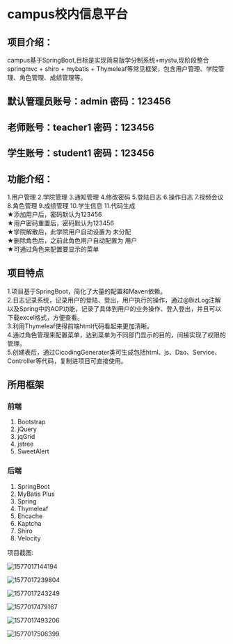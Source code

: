 # campus校内信息平台
项目介绍：     
------  
campus基于SpringBoot,目标是实现简易版学分制系统+mystu,现阶段整合springmvc + shiro + mybatis + Thymeleaf等常见框架，包含用户管理、学院管理、角色管理、成绩管理等。
           

默认管理员账号：admin  密码：123456
------

## 老师账号：teacher1	密码：123456

## 学生账号：student1	密码：123456

功能介绍：
------       
1.用户管理 
2.学院管理
3.通知管理 
4.修改密码 
5.登陆日志 
6.操作日志 
7.视频会议
8.角色管理 
9.成绩管理
10.学生信息
11.代码生成       
        ★添加用户后，密码默认为123456    
        ★用户密码重置后，密码默认为123456      
        ★学院解散后，此学院用户自动设置为 未分配    
        ★删除角色后，之前此角色用户自动配置为 用户       
        ★可通过角色来配置要显示的菜单      

项目特点
------
1.项目基于SpringBoot，简化了大量的配置和Maven依赖。   
2.日志记录系统，记录用户的登陆、登出，用户执行的操作，通过@BizLog注解以及Spring中的AOP功能，记录了具体到用户的业务操作、登入登出，并且可以下载excel格式，方便查看。     
3.利用Thymeleaf使得前端html代码看起来更加清晰。     
4.通过角色管理来配置菜单，达到菜单为不同部门显示的目的，间接实现了权限的管理。   
5.创建表后，通过CicodingGenerater类可生成包括html、js、Dao、Service、Controller等代码，复制进项目可直接使用。

所用框架
------
### 前端

 1. Bootstrap
 2. jQuery
 3. jqGrid
 4. jstree
 5. SweetAlert
    

### 后端

 1. SpringBoot
 2. MyBatis Plus
 3. Spring
 4. Thymeleaf
 5. Ehcache
 6. Kaptcha
 7. Shiro
 8. Velocity

项目截图: 

![1577017144194](C:\Users\Dragon\AppData\Roaming\Typora\typora-user-images\1577017144194.png)

![1577017239804](C:\Users\Dragon\AppData\Roaming\Typora\typora-user-images\1577017239804.png)

![1577017243249](C:\Users\Dragon\AppData\Roaming\Typora\typora-user-images\1577017243249.png)

![1577017479167](C:\Users\Dragon\AppData\Roaming\Typora\typora-user-images\1577017479167.png)

![1577017493206](C:\Users\Dragon\AppData\Roaming\Typora\typora-user-images\1577017493206.png)

![1577017506399](C:\Users\Dragon\AppData\Roaming\Typora\typora-user-images\1577017506399.png)

